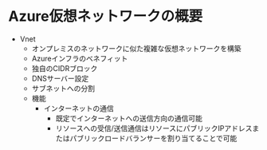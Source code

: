 # Azure仮想ネットワークの概要
- Vnet
    - オンプレミスのネットワークに似た複雑な仮想ネットワークを構築
    - Azureインフラのベネフィット
    - 独自のCIDRブロック
    - DNSサーバー設定
    - サブネットへの分割
    - 機能
        - インターネットの通信
            - 既定でインターネットへの送信方向の通信可能
            - リソースへの受信/送信通信はリソースにパブリックIPアドレスまたはパブリックロードバランサーを割り当てることで可能
